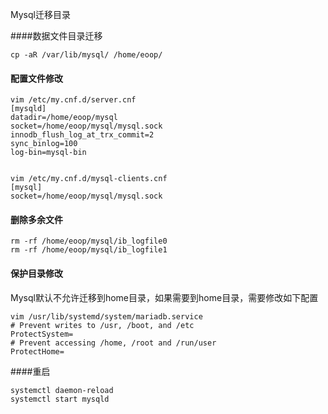 Mysql迁移目录

####数据文件目录迁移

```
cp -aR /var/lib/mysql/ /home/eoop/
```

#### 配置文件修改

```mysql
vim /etc/my.cnf.d/server.cnf
[mysqld]
datadir=/home/eoop/mysql
socket=/home/eoop/mysql/mysql.sock
innodb_flush_log_at_trx_commit=2
sync_binlog=100
log-bin=mysql-bin


vim /etc/my.cnf.d/mysql-clients.cnf
[mysql]
socket=/home/eoop/mysql/mysql.sock
```

#### 删除多余文件

```
rm -rf /home/eoop/mysql/ib_logfile0
rm -rf /home/eoop/mysql/ib_logfile1
```



#### 保护目录修改
Mysql默认不允许迁移到home目录，如果需要到home目录，需要修改如下配置

```
vim /usr/lib/systemd/system/mariadb.service
# Prevent writes to /usr, /boot, and /etc
ProtectSystem=
# Prevent accessing /home, /root and /run/user
ProtectHome=
```



####重启

```
systemctl daemon-reload
systemctl start mysqld
```

